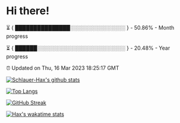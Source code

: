 # Hi there!

⏳ { ███████████████░░░░░░░░░░░░░░░ } - 50.86% - Month progress

⏳ { ██████░░░░░░░░░░░░░░░░░░░░░░░░ } - 20.48% - Year progress

⏰ Updated on Thu, 16 Mar 2023 18:25:17 GMT


[![Schlauer-Hax's github stats](https://github-readme-stats.vercel.app/api?username=Schlauer-Hax&show_icons=true&theme=dark&count_private=true)](https://github.com/Schlauer-Hax)


[![Top Langs](https://github-readme-stats.vercel.app/api/top-langs/?username=Schlauer-Hax&layout=compact&theme=dark)](https://github.com/Schlauer-Hax?tab=repositories)

[![GitHub Streak](https://streak-stats.demolab.com?user=Schlauer-Hax&theme=dark)](https://git.io/streak-stats)

[![Hax's wakatime stats](https://github-readme-stats.vercel.app/api/wakatime?username=Hax&theme=dark)](https://wakatime.com/@Hax)

